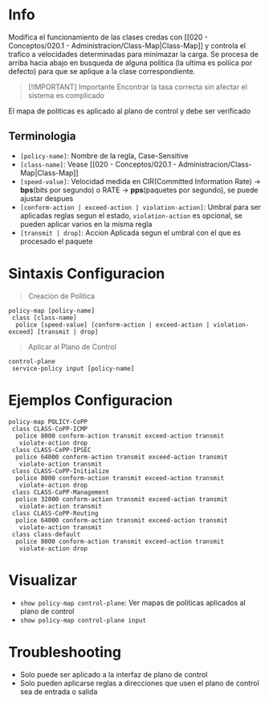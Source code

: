 # Info
Modifica el funcionamiento de las clases credas con [[020 - Conceptos/020.1 - Administracion/Class-Map|Class-Map]] y controla el trafico a velocidades determinadas para minimazar la carga. Se procesa de arriba hacia abajo en busqueda de alguna politica (la ultima es poliica por defecto) para que se aplique a la clase correspondiente.


> [!IMPORTANT] Importante
> Encontrar la tasa correcta sin afectar el sistema es complicado

El mapa de politicas es aplicado al plano de control y debe ser verificado

## Terminologia
- `[policy-name]`: Nombre de la regla, Case-Sensitive
- `[class-name]`: Vease [[020 - Conceptos/020.1 - Administracion/Class-Map|Class-Map]]
- `[speed-value]`: Velocidad medida en CIR(Committed Information Rate) -> **bps**(bits por segundo) o RATE -> **pps**(paquetes por segundo), se puede ajustar despues
- `[conform-action | exceed-action | violation-action]`: Umbral para ser aplicadas reglas segun el estado, `violation-action` es opcional, se pueden aplicar varios en la misma regla
- `[transmit | drop]`: Accion Aplicada segun el umbral con el que es procesado el paquete

# Sintaxis Configuracion
> Creacion de Politica
```
policy-map [policy-name]
 class [class-name]
  police [speed-value] [conform-action | exceed-action | violation-exceed] [transmit | drop]
```

> Aplicar al Plano de Control
```
control-plane
 service-policy input [policy-name]
```

# Ejemplos Configuracion
```
policy-map POLICY-CoPP
 class CLASS-CoPP-ICMP
  police 8000 conform-action transmit exceed-action transmit
   violate-action drop
 class CLASS-CoPP-IPSEC
  police 64000 conform-action transmit exceed-action transmit
   violate-action transmit
 class CLASS-CoPP-Initialize
  police 8000 conform-action transmit exceed-action transmit
   violate-action drop
 class CLASS-CoPP-Management
  police 32000 conform-action transmit exceed-action transmit
   violate-action transmit
 class CLASS-CoPP-Routing
  police 64000 conform-action transmit exceed-action transmit
   violate-action transmit
 class class-default
  police 8000 conform-action transmit exceed-action transmit
   violate-action drop
```

# Visualizar
- `show policy-map control-plane`: Ver mapas de politicas aplicados al plano de control
- `show policy-map control-plane input`

# Troubleshooting
- Solo puede ser aplicado a la interfaz de plano de control
- Solo pueden aplicarse reglas a direcciones que usen el plano de control sea de entrada o salida